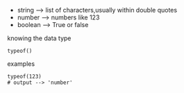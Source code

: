 - string --> list of characters,usually within double quotes
- number --> numbers like 123
- boolean --> True or false

knowing the data type

```
typeof()
```

examples

```
typeof(123)
# output --> 'number'
```

